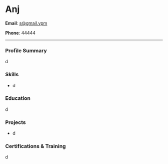 # Anj

**Email**: s@gmail.vpm

**Phone**: 44444


---

### Profile Summary

d

### Skills

- d

### Education

d

### Projects

- d

### Certifications & Training

d

